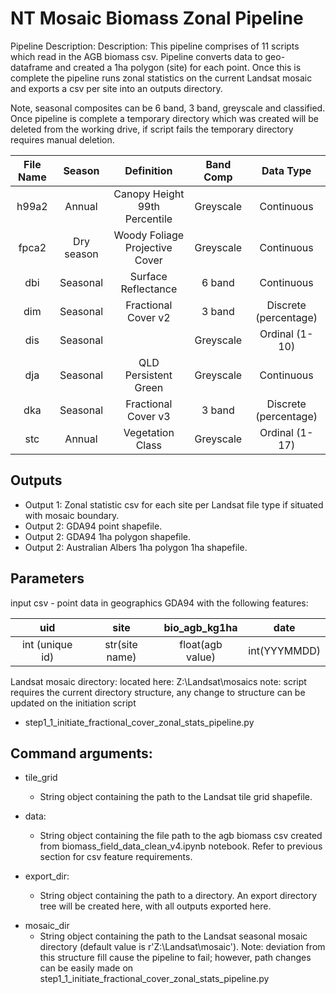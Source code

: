     
# NT Mosaic Biomass Zonal Pipeline

Pipeline Description: Description: This pipeline comprises of 11 scripts which read in the AGB biomass csv. Pipeline 
converts data to  geo-dataframe and created a 1ha polygon (site) for each point. Once this is complete the pipeline 
runs zonal statistics on the current Landsat mosaic and exports a csv per site into an outputs directory. 

Note, seasonal composites can be 6 band, 3 band, greyscale and classified.
Once pipeline is complete a temporary directory which was created will be deleted from the working drive, 
if script fails the temporary directory requires manual deletion.


| File Name | Season | Definition | Band Comp | Data Type | 
| :---:  | :---:  | :---: | :---: | :---: |
| h99a2 |  Annual | Canopy Height 99th Percentile |  Greyscale | Continuous |
| fpca2 |  Dry season | Woody Foliage Projective Cover | Greyscale | Continuous |
| dbi | Seasonal  | Surface Reflectance  | 6 band | Continuous|
| dim | Seasonal  | Fractional Cover v2  | 3 band | Discrete (percentage)|
| dis |  Seasonal |   |  Greyscale |Ordinal (1-10)|
| dja |  Seasonal | QLD Persistent Green  | Greyscale | Continuous|
| dka |  Seasonal |  Fractional Cover v3 | 3 band | Discrete (percentage)|
| stc |  Annual | Vegetation Class | Greyscale |Ordinal (1-17)|


## Outputs
- Output 1: Zonal statistic csv for each site per Landsat file type if situated with mosaic boundary.
- Output 2: GDA94 point shapefile.
- Output 2: GDA94 1ha polygon shapefile.
- Output 2: Australian Albers 1ha polygon 1ha shapefile.

## Parameters

input csv - point data in geographics GDA94 with the following features: 

| uid | site    | bio_agb_kg1ha | date |
| :---:   | :---: | :---: | :---: |
| int (unique id) | str(site name)   | float(agb value)   | int(YYYMMDD) |

Landsat mosaic directory:
located here: Z:\Landsat\mosaics
note: script requires the current directory structure, any change to structure can be updated on the initiation script
- step1_1_initiate_fractional_cover_zonal_stats_pipeline.py



Command arguments:
------------------

 - tile_grid
    - String object containing the path to the Landsat tile grid shapefile.

 - data:
    - String object containing the file path to the agb biomass csv created from biomass_field_data_clean_v4.ipynb notebook. 
Refer to previous section for csv feature requirements.

 - export_dir:
    - String object containing the path to a directory. An export directory tree will be created here, with all outputs 
exported here.
   
[comment]: <> ( - image_count)

[comment]: <> (    - Integer object that contains the minimum number of Landsat images &#40;per file type&#41; required for zonal stats to run )

[comment]: <> (&#40;default value is 5&#41;.)
      
 - mosaic_dir
    - String object containing the path to the Landsat seasonal mosaic directory (default value is r'Z:\Landsat\mosaic').
   Note: deviation from this structure fill cause the pipeline to fail; however, path changes can be easily made on 
   step1_1_initiate_fractional_cover_zonal_stats_pipeline.py

[comment]: <> ( - no_data)

[comment]: <> (    - Integer object containing the data no data value -- default set to 0.)

